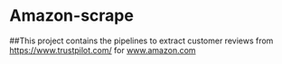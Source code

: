 # Amazon-scrape
##This project contains the pipelines to extract customer reviews from https://www.trustpilot.com/ for www.amazon.com
